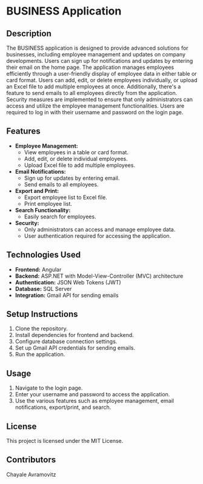 # BUSINESS Application

## Description

The BUSINESS application is designed to provide advanced solutions for businesses, including employee management and updates on company developments. Users can sign up for notifications and updates by entering their email on the home page. The application manages employees efficiently through a user-friendly display of employee data in either table or card format. Users can add, edit, or delete employees individually, or upload an Excel file to add multiple employees at once. Additionally, there's a feature to send emails to all employees directly from the application. Security measures are implemented to ensure that only administrators can access and utilize the employee management functionalities. Users are required to log in with their username and password on the login page.

## Features

- **Employee Management:**
  - View employees in a table or card format.
  - Add, edit, or delete individual employees.
  - Upload Excel file to add multiple employees.
- **Email Notifications:**
  - Sign up for updates by entering email.
  - Send emails to all employees.
- **Export and Print:**
  - Export employee list to Excel file.
  - Print employee list.
- **Search Functionality:**
  - Easily search for employees.
- **Security:**
  - Only administrators can access and manage employee data.
  - User authentication required for accessing the application.

## Technologies Used

- **Frontend:** Angular
- **Backend:** ASP.NET with Model-View-Controller (MVC) architecture
- **Authentication:** JSON Web Tokens (JWT)
- **Database:** SQL Server
- **Integration:** Gmail API for sending emails

## Setup Instructions

1. Clone the repository.
2. Install dependencies for frontend and backend.
3. Configure database connection settings.
4. Set up Gmail API credentials for sending emails.
5. Run the application.

## Usage

1. Navigate to the login page.
2. Enter your username and password to access the application.
3. Use the various features such as employee management, email notifications, export/print, and search.

## License

This project is licensed under the MIT License.

## Contributors

Chayale Avramovitz
